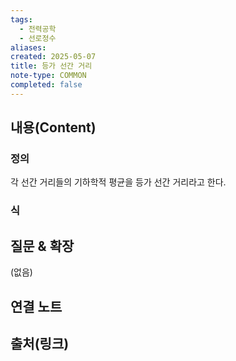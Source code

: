 ```yaml
---
tags:
  - 전력공학
  - 선로정수
aliases: 
created: 2025-05-07
title: 등가 선간 거리
note-type: COMMON
completed: false
---
```


## 내용(Content)
### 정의

각 선간 거리들의 기하학적 평균을 등가 선간 거리라고 한다.

### 식


## 질문 & 확장

(없음)

## 연결 노트

## 출처(링크)

